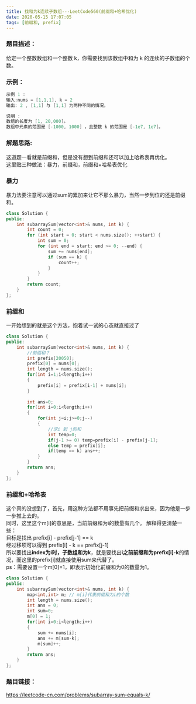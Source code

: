 ```yaml
---
title: 找和为k连续子数组---LeetCode560(前缀和+哈希优化)
date: 2020-05-15 17:07:05
tags: [前缀和, prefix]
---
```

### 题目描述：  
给定一个整数数组和一个整数 k，你需要找到该数组中和为 k 的连续的子数组的个数。

### 示例：   
```cpp
示例 1 :
输入:nums = [1,1,1], k = 2
输出: 2 , [1,1] 与 [1,1] 为两种不同的情况。

说明 :
数组的长度为 [1, 20,000]。
数组中元素的范围是 [-1000, 1000] ，且整数 k 的范围是 [-1e7, 1e7]。
```
<!-- more -->

### 解题思路:  
这道题一看就是前缀和，但是没有想到前缀和还可以加上哈希表再优化。  
这里贴三种做法：暴力，前缀和，前缀和+哈希表优化
### 暴力
暴力法要注意可以通过sum的累加来让它不那么暴力，当然一步到位的还是前缀和。
```cpp
class Solution {
public:
    int subarraySum(vector<int>& nums, int k) {
        int count = 0;
        for (int start = 0; start < nums.size(); ++start) {
            int sum = 0;
            for (int end = start; end >= 0; --end) {
                sum += nums[end];
                if (sum == k) {
                    count++;
                }
            }
        }
        return count;
    }
};
```

### 前缀和
一开始想到的就是这个方法，抱着试一试的心态就直接过了
```cpp
class Solution {
public:
    int subarraySum(vector<int>& nums, int k) {
        //前缀和？
        int prefix[20050];
        prefix[0] = nums[0];
        int length = nums.size();
        for(int i=1;i<length;i++)
        {
            prefix[i] = prefix[i-1] + nums[i];
        }
        
        int ans=0;
        for(int i=0;i<length;i++)
        {
            for(int j=i;j>=0;j--)
            {
                //求i 到 j的和
                int temp=0;
                if(j-1 >= 0) temp=prefix[i] - prefix[j-1];
                else temp = prefix[i];
                if(temp == k) ans++;
            }
        }
        return ans;
    }
};
```

### 前缀和+哈希表
这个真的没想到了，首先，用这种方法都不用事先把前缀和求出来，因为他是一步一步推上去的。  
同时，这里这个m[i]的意思是，当前前缀和为i的数量有几个。 
解释得更清楚一些：  
目标是找出 prefix[i] - prefix[j-1] == k  
经过移项可以得到 prefix[i] - k == prefix[j-1]  
所以要找出**index为i时，子数组和为k**，就是要找出**i之前前缀和为prefix[i]-k**的情况，而这里的prefix[i]就直接使用sum来代替了。  
ps：需要设置一个m[0]=1，即表示初始化前缀和为0的数量为1。

```cpp
class Solution {
public:
    int subarraySum(vector<int>& nums, int k) {
        map<int,int> m; // m[i]代表前缀和为i的个数
        int length = nums.size();
        int ans = 0;
        int sum=0;
        m[0] = 1;
        for(int i=0;i<length;i++)
        {
            sum += nums[i];
            ans += m[sum-k];
            m[sum]++;
        }
        return ans;   
    }
};
```
### 题目链接：  
https://leetcode-cn.com/problems/subarray-sum-equals-k/